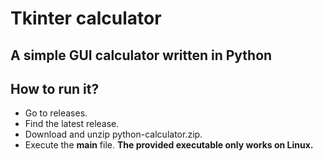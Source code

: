 # Tkinter calculator
## A simple GUI calculator written in Python
## How to run it?
- Go to releases.
- Find the latest release.
- Download and unzip python-calculator.zip.
- Execute the **main** file.
**The provided executable only works on Linux.**

